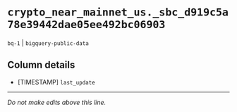 # `crypto_near_mainnet_us._sbc_d919c5a78e39442dae05ee492bc06903`
`bq-1` | `bigquery-public-data`

## Column details
* [TIMESTAMP] `last_update`

-------------------------------------------------------------------------------
*Do not make edits above this line.*

